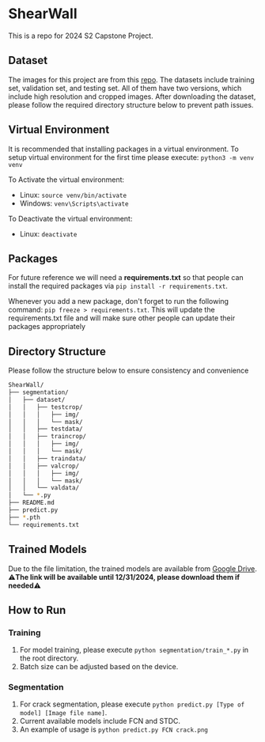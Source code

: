 # ShearWall
This is a repo for 2024 S2 Capstone Project.

## Dataset
The images for this project are from this [repo](https://github.com/fyangneil/pavement-crack-detection). The datasets include training set, validation set, and testing set. All of them have two versions, which include high resolution and cropped images. After downloading the dataset, please follow the required directory structure below to prevent path issues.

## Virtual Environment
It is recommended that installing packages in a virtual environment.
To setup virtual environment for the first time please execute: `python3 -m venv venv`

To Activate the virtual environment:
- Linux: `source venv/bin/activate`
- Windows: `venv\Scripts\activate`

To Deactivate the virtual environment:
- Linux: `deactivate`

## Packages
For future reference we will need a **requirements.txt** so that people can install the required packages via `pip install -r requirements.txt`.

Whenever you add a new package, don't forget to run the following command: `pip freeze > requirements.txt`.
This will update the requirements.txt file and will make sure other people can update their packages appropriately

## Directory Structure
Please follow the structure below to ensure consistency and convenience
```bash
ShearWall/
├── segmentation/
│   ├── dataset/
│   │   ├── testcrop/
│   │   │   ├── img/
│   │   │   └── mask/
│   │   ├── testdata/
│   │   ├── traincrop/
│   │   │   ├── img/
│   │   │   └── mask/
│   │   ├── traindata/
│   │   ├── valcrop/
│   │   │   ├── img/
│   │   │   └── mask/
│   │   └── valdata/
│   └── *.py
├── README.md
├── predict.py
├── *.pth
└── requirements.txt
```

## Trained Models
Due to the file limitation, the trained models are available from [Google Drive](https://drive.google.com/drive/u/0/folders/1t4K7JDZUPHxSTxJVII-lFqUv-Uc4znv5).
⚠️**The link will be available until 12/31/2024, please download them if needed**⚠️

## How to Run
### Training
1. For model training, please execute `python segmentation/train_*.py` in the root directory.
2. Batch size can be adjusted based on the device.

### Segmentation
1. For crack segmentation, please execute `python predict.py [Type of model] [Image file name]`.
2. Current available models include FCN and STDC.
3. An example of usage is `python predict.py FCN crack.png`